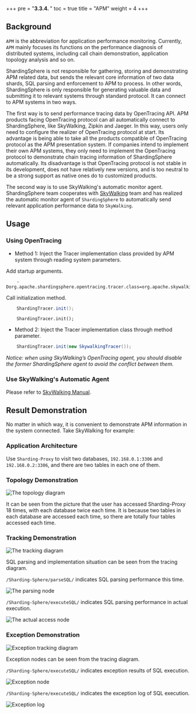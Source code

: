 +++
pre = "<b>3.3.4. </b>"
toc = true
title = "APM"
weight = 4
+++

## Background

`APM` is the abbreviation for application performance monitoring. 
Currently, `APM` mainly focuses its functions on the performance diagnosis of distributed systems, including call chain demonstration, application topology analysis and so on.

ShardingSphere is not responsible for gathering, storing and demonstrating APM related data, but sends the relevant core information of two data shards, SQL parsing and enforcement to APM to process. 
In other words, ShardingSphere is only responsible for generating valuable data and submitting it to relevant systems through standard protocol. 
It can connect to APM systems in two ways.

The first way is to send performance tracing data by OpenTracing API. 
APM products facing OpenTracing protocol can all automatically connect to ShardingSphere, like SkyWalking, Zipkin and Jaeger. 
In this way, users only need to configure the realizer of OpenTracing protocol at start. 
Its advantage is being able to take all the products compatible of OpenTracing protocol as the APM presentation system. 
If companies intend to implement their own APM systems, they only need to implement the OpenTracing protocol to demonstrate chain tracing information of ShardingSphere automatically. 
Its disadvantage is that OpenTracing protocol is not stable in its development, does not have relatively new versions, and is too neutral to be a strong support as native ones do to customized products.

The second way is to use SkyWalking's automatic monitor agent. 
ShardingSphere team cooperates with [SkyWalking](http://skywalking.io/) team and has realized the automatic monitor agent of `ShardingSphere` to automatically send relevant application performance data to `SkyWalking`.

## Usage

### Using OpenTracing

* Method 1: Inject the Tracer implementation class provided by APM system through reading system parameters.



Add startup arguments.

```
    -Dorg.apache.shardingsphere.opentracing.tracer.class=org.apache.skywalking.apm.toolkit.opentracing.SkywalkingTracer
```

Call initialization method.

```java
    ShardingTracer.init();
```

```
    ShardingTracer.init();
```

* Method 2: Inject the Tracer implementation class through method parameter.

```java
    ShardingTracer.init(new SkywalkingTracer());
```

*Notice: when using SkyWalking’s OpenTracing agent, you should disable the former ShardingSphere agent to avoid the conflict between them.*

### Use SkyWalking's Automatic Agent

Please refer to [SkyWalking Manual](https://github.com/apache/incubator-skywalking/blob/5.x/docs/en/Quick-start.md).

## Result Demonstration

No matter in which way, it is convenient to demonstrate APM information in the system connected. Take SkyWalking for example:

### Application Architecture

Use `Sharding-Proxy` to visit two databases, `192.168.0.1:3306` and `192.168.0.2:3306`, and there are two tables in each one of them.

### Topology Demonstration

![The topology diagram](http://shardingsphere.apache.org/document/current/img/apm/5x_topology.png)

It can be seen from the picture that the user has accessed Sharding-Proxy 18 times, with each database twice each time. 
It is because two tables in each database are accessed each time, so there are totally four tables accessed each time.

### Tracking Demonstration

![The tracking diagram](http://shardingsphere.apache.org/document/current/img/apm/5x_trace.png)

SQL parsing and implementation situation can be seen from the tracing diagram.

`/Sharding-Sphere/parseSQL/` indicates SQL parsing performance this time.

![The parsing node](http://shardingsphere.apache.org/document/current/img/apm/5x_parse.png)

`/Sharding-Sphere/executeSQL/` indicates SQL parsing performance in actual execution.

![The actual access node](http://shardingsphere.apache.org/document/current/img/apm/5x_executeSQL.png)

### Exception Demonstration

![Exception tracking diagram](http://shardingsphere.apache.org/document/current/img/apm/5x_trace_err.png)

Exception nodes can be seen from the tracing diagram.

`/Sharding-Sphere/executeSQL/` indicates exception results of SQL execution.

![Exception node](http://shardingsphere.apache.org/document/current/img/apm/5x_executeSQL_Tags_err.png)

`/Sharding-Sphere/executeSQL/` indicates the exception log of SQL execution.

![Exception log](http://shardingsphere.apache.org/document/current/img/apm/5x_executeSQL_Logs_err.png)
